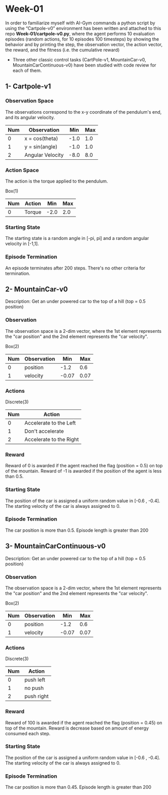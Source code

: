 
# Week-01

In order to familiarize myself with AI-Gym commands a python script by using the “Cartpole-v0” environment has been written and attached to this repo **Week-01/cartpole-v0.py**, where the agent performs 10 evaluation episodes (random actions, for 10 episodes 100 timesteps) by showing the behavior and by printing the step, the observation vector, the action vector, the reward, and the fitness (i.e. the cumulative reward)

- Three other classic control tasks (CartPole-v1, MountainCar-v0, MountainCarContinuous-v0) have been studied with code review for each of them.

## 1- Cartpole-v1

### Observation Space
The observations correspond to the x-y coordinate of the pendulum's end, and its angular velocity.

Num | Observation      | Min  | Max 
-----|------------------|------|-----
0   | x = cos(theta)   | -1.0 | 1.0 
1   | y = sin(angle)   | -1.0 | 1.0 
2   | Angular Velocity | -8.0 | 8.0 

### Action Space
The action is the torque applied to the pendulum.

Box(1)

Num | Action | Min  | Max 
-----|--------|------|-----
0   | Torque | -2.0 | 2.0 

### Starting State
The starting state is a random angle in [-pi, pi] and a random angular velocity in [-1,1].

### Episode Termination
An episode terminates after 200 steps. There's no other criteria for termination.

## 2- MountainCar-v0  

Description: Get an under powered car to the top of a hill (top = 0.5 position)

### Observation

The observation space is a 2-dim vector, where the 1st element represents the "car position" and the 2nd element represents the "car velocity".

Box(2)

Num | Observation  | Min  | Max  
----|--------------|------|----   
0   | position     | -1.2 | 0.6
1   | velocity     | -0.07| 0.07


### Actions

Discrete(3)

Num | Action
----|-------------
0   | Accelerate to the Left   
1   | Don't accelerate     
2   | Accelerate to the Right  

### Reward

Reward of 0 is awarded if the agent reached the flag
    (position = 0.5) on top of the mountain. Reward of -1 is awarded if the position of the agent is less than 0.5.
    
### Starting State

The position of the car is assigned a uniform random value in [-0.6 , -0.4]. The starting velocity of the car is always assigned to 0.
    
### Episode Termination

The car position is more than 0.5. Episode length is greater than 200

## 3- MountainCarContinuous-v0 

Description: Get an under powered car to the top of a hill (top = 0.5 position)

### Observation
The observation space is a 2-dim vector, where the 1st element represents the "car position" and the 2nd element represents the "car velocity".

Box(2)

Num | Observation  | Min  | Max  
----|--------------|------|----   
0   | position     | -1.2 | 0.6
1   | velocity     | -0.07| 0.07


### Actions

Discrete(3)

Num | Action
----|-------------
0   | push left   
1   | no push     
2   | push right  

### Reward

Reward of 100 is awarded if the agent reached the flag (position = 0.45) on top of the mountain. Reward is decrease based on amount of energy consumed each step.

### Starting State

The position of the car is assigned a uniform random value in [-0.6 , -0.4]. The starting velocity of the car is always assigned to 0.

### Episode Termination

The car position is more than 0.45. Episode length is greater than 200
